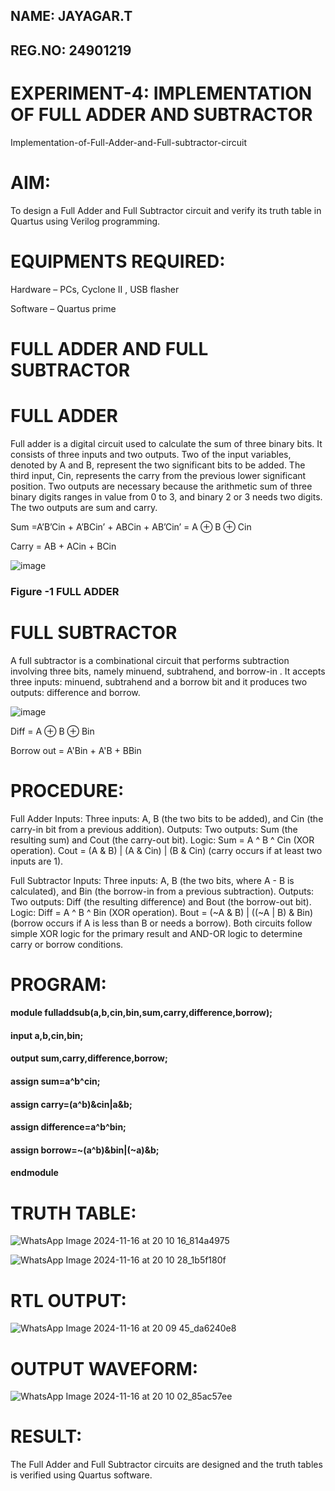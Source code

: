 ## NAME: JAYAGAR.T
## REG.NO: 24901219
# EXPERIMENT-4: IMPLEMENTATION OF FULL ADDER AND SUBTRACTOR

Implementation-of-Full-Adder-and-Full-subtractor-circuit

# AIM:

To design a Full Adder and Full Subtractor circuit and verify its truth table in Quartus using Verilog programming.

# EQUIPMENTS REQUIRED:

Hardware – PCs, Cyclone II , USB flasher

Software – Quartus prime

# FULL ADDER AND FULL SUBTRACTOR

# FULL ADDER

Full adder is a digital circuit used to calculate the sum of three binary bits. It consists of three inputs and two outputs. Two of the input variables, denoted by A and B, represent the two significant bits to be added. The third input, Cin, represents the carry from the previous lower significant position. Two outputs are necessary because the arithmetic sum of three binary digits ranges in value from 0 to 3, and binary 2 or 3 needs two digits. The two outputs are sum and carry.

Sum =A’B’Cin + A’BCin’ + ABCin + AB’Cin’ = A ⊕ B ⊕ Cin 

Carry = AB + ACin + BCin

![image](https://github.com/naavaneetha/FULL_ADDER_SUBTRACTOR/assets/154305477/0f30ba51-5ffb-4198-845f-18e054f675e7)

### Figure -1 FULL ADDER

# FULL SUBTRACTOR

A full subtractor is a combinational circuit that performs subtraction involving three bits, namely minuend, subtrahend, and borrow-in . It accepts three inputs: minuend, subtrahend and a borrow bit and it produces two outputs: difference and borrow.

![image](https://github.com/naavaneetha/FULL_ADDER_SUBTRACTOR/assets/154305477/02b24f51-ab51-4304-9ad6-7b81ffc1ead5)

Diff = A ⊕ B ⊕ Bin 

Borrow out = A'Bin + A'B + BBin



# PROCEDURE:
Full Adder
Inputs: Three inputs: A, B (the two bits to be added), and Cin (the carry-in bit from a previous addition). Outputs: Two outputs: Sum (the resulting sum) and Cout (the carry-out bit). Logic: Sum = A ^ B ^ Cin (XOR operation). Cout = (A & B) | (A & Cin) | (B & Cin) (carry occurs if at least two inputs are 1).

Full Subtractor
Inputs: Three inputs: A, B (the two bits, where A - B is calculated), and Bin (the borrow-in from a previous subtraction). Outputs: Two outputs: Diff (the resulting difference) and Bout (the borrow-out bit). Logic: Diff = A ^ B ^ Bin (XOR operation). Bout = (~A & B) | ((~A | B) & Bin) (borrow occurs if A is less than B or needs a borrow). Both circuits follow simple XOR logic for the primary result and AND-OR logic to determine carry or borrow conditions.

# PROGRAM:

#### module fulladdsub(a,b,cin,bin,sum,carry,difference,borrow);
#### input a,b,cin,bin;
#### output sum,carry,difference,borrow;
#### assign sum=a^b^cin;
#### assign carry=(a^b)&cin|a&b;
#### assign difference=a^b^bin;
#### assign borrow=~(a^b)&bin|(~a)&b;
#### endmodule
# TRUTH TABLE:
![WhatsApp Image 2024-11-16 at 20 10 16_814a4975](https://github.com/user-attachments/assets/77825725-3da0-40a7-a1df-bfdac9d46d14)

![WhatsApp Image 2024-11-16 at 20 10 28_1b5f180f](https://github.com/user-attachments/assets/6bf9f439-8a43-4d6e-ad35-38c4d34f1c7f)


# RTL OUTPUT:
![WhatsApp Image 2024-11-16 at 20 09 45_da6240e8](https://github.com/user-attachments/assets/21674ae2-d8ae-4636-8c8c-a78b16881d27)


 # OUTPUT WAVEFORM:
 ![WhatsApp Image 2024-11-16 at 20 10 02_85ac57ee](https://github.com/user-attachments/assets/39b85cf4-dcc0-4737-acb3-849ad5ed06ed)

# RESULT:

 The Full Adder and Full Subtractor circuits are designed and the truth tables is verified using Quartus software.



